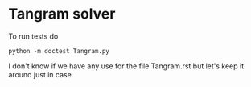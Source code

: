 Tangram solver
==============

To run tests do
```
python -m doctest Tangram.py
```

I don't know if we have any use for the file Tangram.rst but let's keep it around just in case.
